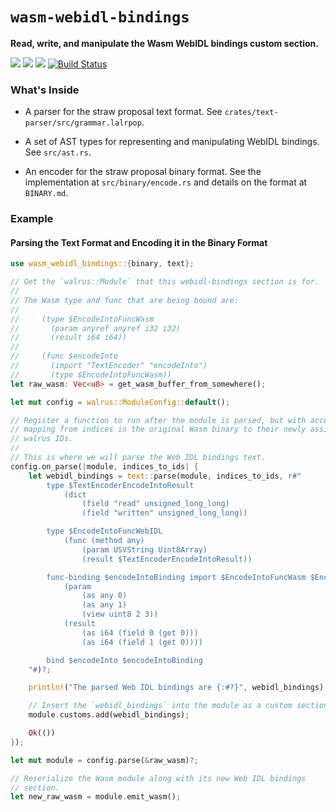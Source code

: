 # `wasm-webidl-bindings`


**Read, write, and manipulate the Wasm WebIDL bindings custom section.**

[![](https://docs.rs/wasm-webidl-bindings/badge.svg)](https://docs.rs/wasm-webidl-bindings/)
[![](https://img.shields.io/crates/v/wasm-webidl-bindings.svg)](https://crates.io/crates/wasm-webidl-bindings)
[![](https://img.shields.io/crates/d/wasm-webidl-bindings.svg)](https://crates.io/crates/wasm-webidl-bindings)
[![Build Status](https://dev.azure.com/rustwasm/wasm-webidl-bindings/_apis/build/status/rustwasm.wasm-webidl-bindings?branchName=master)](https://dev.azure.com/rustwasm/wasm-webidl-bindings/_build/latest?definitionId=2&branchName=master)

### What's Inside

* A parser for the straw proposal text format. See `crates/text-parser/src/grammar.lalrpop`.

* A set of AST types for representing and manipulating WebIDL bindings. See
  `src/ast.rs`.

* An encoder for the straw proposal binary format. See the implementation at
  `src/binary/encode.rs` and details on the format at `BINARY.md`.

### Example

#### Parsing the Text Format and Encoding it in the Binary Format

```rust
use wasm_webidl_bindings::{binary, text};

// Get the `walrus::Module` that this webidl-bindings section is for.
//
// The Wasm type and func that are being bound are:
//
//     (type $EncodeIntoFuncWasm
//       (param anyref anyref i32 i32)
//       (result i64 i64))
//
//     (func $encodeInto
//       (import "TextEncoder" "encodeInto")
//       (type $EncodeIntoFuncWasm))
let raw_wasm: Vec<u8> = get_wasm_buffer_from_somewhere();

let mut config = walrus::ModuleConfig::default();

// Register a function to run after the module is parsed, but with access to the
// mapping from indices in the original Wasm binary to their newly assigned
// walrus IDs.
//
// This is where we will parse the Web IDL bindings text.
config.on_parse(|module, indices_to_ids| {
    let webidl_bindings = text::parse(module, indices_to_ids, r#"
        type $TextEncoderEncodeIntoResult
            (dict
                (field "read" unsigned_long_long)
                (field "written" unsigned_long_long))

        type $EncodeIntoFuncWebIDL
            (func (method any)
                (param USVString Uint8Array)
                (result $TextEncoderEncodeIntoResult))

        func-binding $encodeIntoBinding import $EncodeIntoFuncWasm $EncodeIntoFuncWebIDL
            (param
                (as any 0)
                (as any 1)
                (view uint8 2 3))
            (result
                (as i64 (field 0 (get 0)))
                (as i64 (field 1 (get 0))))

        bind $encodeInto $encodeIntoBinding
    "#)?;

    println!("The parsed Web IDL bindings are {:#?}", webidl_bindings);

    // Insert the `webidl_bindings` into the module as a custom section.
    module.customs.add(webidl_bindings);

    Ok(())
});

let mut module = config.parse(&raw_wasm)?;

// Reserialize the Wasm module along with its new Web IDL bindings
// section.
let new_raw_wasm = module.emit_wasm();
```

